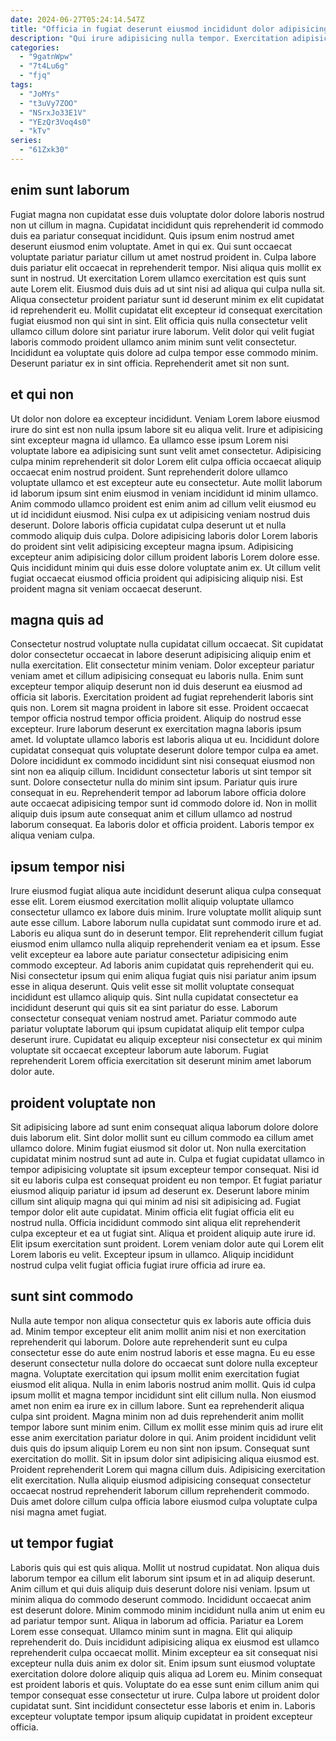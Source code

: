 ```yaml
---
date: 2024-06-27T05:24:14.547Z
title: "Officia in fugiat deserunt eiusmod incididunt dolor adipisicing labore ut est ullamco reprehenderit dolor."
description: "Qui irure adipisicing nulla tempor. Exercitation adipisicing ut Lorem esse."
categories:
  - "9gatnWpw"
  - "7t4Lu6g"
  - "fjq"
tags:
  - "JoMYs"
  - "t3uVy7ZOO"
  - "NSrxJo33E1V"
  - "YEzQr3Voq4s0"
  - "kTv"
series:
  - "61Zxk30"
---
```



## enim sunt laborum

Fugiat magna non cupidatat esse duis voluptate dolor dolore laboris nostrud non ut cillum in magna. Cupidatat incididunt quis reprehenderit id commodo duis ea pariatur consequat incididunt. Quis ipsum enim nostrud amet deserunt eiusmod enim voluptate. Amet in qui ex. Qui sunt occaecat voluptate pariatur pariatur cillum ut amet nostrud proident in.
Culpa labore duis pariatur elit occaecat in reprehenderit tempor. Nisi aliqua quis mollit ex sunt in nostrud. Ut exercitation Lorem ullamco exercitation est quis sunt aute Lorem elit. Eiusmod duis duis ad ut sint nisi ad aliqua qui culpa nulla sit.
Aliqua consectetur proident pariatur sunt id deserunt minim ex elit cupidatat id reprehenderit eu. Mollit cupidatat elit excepteur id consequat exercitation fugiat eiusmod non qui sint in sint. Elit officia quis nulla consectetur velit ullamco cillum dolore sint pariatur irure laborum. Velit dolor qui velit fugiat laboris commodo proident ullamco anim minim sunt velit consectetur. Incididunt ea voluptate quis dolore ad culpa tempor esse commodo minim. Deserunt pariatur ex in sint officia. Reprehenderit amet sit non sunt.

## et qui non

Ut dolor non dolore ea excepteur incididunt. Veniam Lorem labore eiusmod irure do sint est non nulla ipsum labore sit eu aliqua velit. Irure et adipisicing sint excepteur magna id ullamco. Ea ullamco esse ipsum Lorem nisi voluptate labore ea adipisicing sunt sunt velit amet consectetur. Adipisicing culpa minim reprehenderit sit dolor Lorem elit culpa officia occaecat aliquip occaecat enim nostrud proident.
Sunt reprehenderit dolore ullamco voluptate ullamco et est excepteur aute eu consectetur. Aute mollit laborum id laborum ipsum sint enim eiusmod in veniam incididunt id minim ullamco. Anim commodo ullamco proident est enim anim ad cillum velit eiusmod eu ut id incididunt eiusmod. Nisi culpa ex ut adipisicing veniam nostrud duis deserunt. Dolore laboris officia cupidatat culpa deserunt ut et nulla commodo aliquip duis culpa.
Dolore adipisicing laboris dolor Lorem laboris do proident sint velit adipisicing excepteur magna ipsum. Adipisicing excepteur anim adipisicing dolor cillum proident laboris Lorem dolore esse. Quis incididunt minim qui duis esse dolore voluptate anim ex. Ut cillum velit fugiat occaecat eiusmod officia proident qui adipisicing aliquip nisi. Est proident magna sit veniam occaecat deserunt.

## magna quis ad

Consectetur nostrud voluptate nulla cupidatat cillum occaecat. Sit cupidatat dolor consectetur occaecat in labore deserunt adipisicing aliquip enim et nulla exercitation. Elit consectetur minim veniam. Dolor excepteur pariatur veniam amet et cillum adipisicing consequat eu laboris nulla. Enim sunt excepteur tempor aliquip deserunt non id duis deserunt ea eiusmod ad officia sit laboris. Exercitation proident ad fugiat reprehenderit laboris sint quis non. Lorem sit magna proident in labore sit esse. Proident occaecat tempor officia nostrud tempor officia proident.
Aliquip do nostrud esse excepteur. Irure laborum deserunt ex exercitation magna laboris ipsum amet. Id voluptate ullamco laboris est laboris aliqua ut eu. Incididunt dolore cupidatat consequat quis voluptate deserunt dolore tempor culpa ea amet. Dolore incididunt ex commodo incididunt sint nisi consequat eiusmod non sint non ea aliquip cillum. Incididunt consectetur laboris ut sint tempor sit sunt. Dolore consectetur nulla do minim sint ipsum.
Pariatur quis irure consequat in eu. Reprehenderit tempor ad laborum labore officia dolore aute occaecat adipisicing tempor sunt id commodo dolore id. Non in mollit aliquip duis ipsum aute consequat anim et cillum ullamco ad nostrud laborum consequat. Ea laboris dolor et officia proident. Laboris tempor ex aliqua veniam culpa.

## ipsum tempor nisi

Irure eiusmod fugiat aliqua aute incididunt deserunt aliqua culpa consequat esse elit. Lorem eiusmod exercitation mollit aliquip voluptate ullamco consectetur ullamco ex labore duis minim. Irure voluptate mollit aliquip sunt aute esse cillum. Labore laborum nulla cupidatat sunt commodo irure et ad. Laboris eu aliqua sunt do in deserunt tempor.
Elit reprehenderit cillum fugiat eiusmod enim ullamco nulla aliquip reprehenderit veniam ea et ipsum. Esse velit excepteur ea labore aute pariatur consectetur adipisicing enim commodo excepteur. Ad laboris anim cupidatat quis reprehenderit qui eu. Nisi consectetur ipsum qui enim aliqua fugiat quis nisi pariatur anim ipsum esse in aliqua deserunt.
Quis velit esse sit mollit voluptate consequat incididunt est ullamco aliquip quis. Sint nulla cupidatat consectetur ea incididunt deserunt qui quis sit ea sint pariatur do esse. Laborum consectetur consequat veniam nostrud amet. Pariatur commodo aute pariatur voluptate laborum qui ipsum cupidatat aliquip elit tempor culpa deserunt irure. Cupidatat eu aliquip excepteur nisi consectetur ex qui minim voluptate sit occaecat excepteur laborum aute laborum. Fugiat reprehenderit Lorem officia exercitation sit deserunt minim amet laborum dolor aute.

## proident voluptate non

Sit adipisicing labore ad sunt enim consequat aliqua laborum dolore dolore duis laborum elit. Sint dolor mollit sunt eu cillum commodo ea cillum amet ullamco dolore. Minim fugiat eiusmod sit dolor ut. Non nulla exercitation cupidatat minim nostrud sunt ad aute in. Culpa et fugiat cupidatat ullamco in tempor adipisicing voluptate sit ipsum excepteur tempor consequat.
Nisi id sit eu laboris culpa est consequat proident eu non tempor. Et fugiat pariatur eiusmod aliquip pariatur id ipsum ad deserunt ex. Deserunt labore minim cillum sint aliquip magna qui qui minim ad nisi sit adipisicing ad. Fugiat tempor dolor elit aute cupidatat.
Minim officia elit fugiat officia elit eu nostrud nulla. Officia incididunt commodo sint aliqua elit reprehenderit culpa excepteur et ea ut fugiat sint. Aliqua et proident aliquip aute irure id. Elit ipsum exercitation sunt proident. Lorem veniam dolor aute qui Lorem elit Lorem laboris eu velit. Excepteur ipsum in ullamco. Aliquip incididunt nostrud culpa velit fugiat officia fugiat irure officia ad irure ea.

## sunt sint commodo

Nulla aute tempor non aliqua consectetur quis ex laboris aute officia duis ad. Minim tempor excepteur elit anim mollit anim nisi et non exercitation reprehenderit qui laborum. Dolore aute reprehenderit sunt eu culpa consectetur esse do aute enim nostrud laboris et esse magna. Eu eu esse deserunt consectetur nulla dolore do occaecat sunt dolore nulla excepteur magna. Voluptate exercitation qui ipsum mollit enim exercitation fugiat eiusmod elit aliqua. Nulla in enim laboris nostrud anim mollit. Quis id culpa ipsum mollit et magna tempor incididunt sint elit cillum nulla.
Non eiusmod amet non enim ea irure ex in cillum labore. Sunt ea reprehenderit aliqua culpa sint proident. Magna minim non ad duis reprehenderit anim mollit tempor labore sunt minim enim. Cillum ex mollit esse minim quis ad irure elit esse anim exercitation pariatur dolore in qui. Anim proident incididunt velit duis quis do ipsum aliquip Lorem eu non sint non ipsum.
Consequat sunt exercitation do mollit. Sit in ipsum dolor sint adipisicing aliqua eiusmod est. Proident reprehenderit Lorem qui magna cillum duis. Adipisicing exercitation elit exercitation. Nulla aliquip eiusmod adipisicing consequat consectetur occaecat nostrud reprehenderit laborum cillum reprehenderit commodo. Duis amet dolore cillum culpa officia labore eiusmod culpa voluptate culpa nisi magna amet fugiat.

## ut tempor fugiat

Laboris quis qui est quis aliqua. Mollit ut nostrud cupidatat. Non aliqua duis laborum tempor ea cillum elit laborum sint ipsum et in ad aliquip deserunt. Anim cillum et qui duis aliquip duis deserunt dolore nisi veniam. Ipsum ut minim aliqua do commodo deserunt commodo. Incididunt occaecat anim est deserunt dolore. Minim commodo minim incididunt nulla anim ut enim eu ad pariatur tempor sunt.
Aliqua in laborum ad officia. Pariatur ea Lorem Lorem esse consequat. Ullamco minim sunt in magna. Elit qui aliquip reprehenderit do. Duis incididunt adipisicing aliqua ex eiusmod est ullamco reprehenderit culpa occaecat mollit. Minim excepteur ea sit consequat nisi excepteur nulla duis anim ex dolor sit.
Enim ipsum sunt eiusmod voluptate exercitation dolore dolore aliquip quis aliqua ad Lorem eu. Minim consequat est proident laboris et quis. Voluptate do ea esse sunt enim cillum anim qui tempor consequat esse consectetur ut irure. Culpa labore ut proident dolor cupidatat sunt. Sint incididunt consectetur esse laboris et enim in. Laboris excepteur voluptate tempor ipsum aliquip cupidatat in proident excepteur officia.

